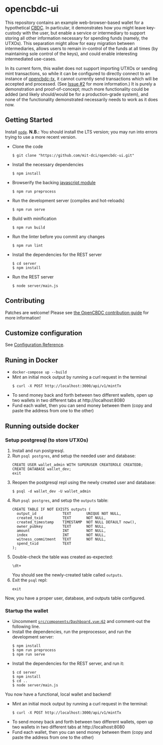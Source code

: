 # opencbdc-ui

This repository contains an example web-browser-based wallet for a hypothetical [CBDC](https://en.wikipedia.org/wiki/Central_bank_digital_currency).
In particular, it demonstrates how you might leave key-custody with the user, but enable a service or intermediary to support storing all other information necessary for spending funds (namely, the UTXOs).
This separation might allow for easy migration between intermediaries, allows users to remain in-control of the funds at all times (by maintaining sole control of the keys), and could enable interesting intermediated use-cases.

In its current form, this wallet does not support importing UTXOs or sending mint transactions, so while it can be configured to directly connect to an instance of [opencbdc-tx](https://github.com/mit-dci/opencbdc-tx.git), it cannot currently send transactions which will be accepted and processed.
(See [Issue #2](https://github.com/mit-dci/opencbdc-ui/issues/2) for more information.)
It is purely a demonstration and proof-of-concept; much more functionality could be added (and likely should/would be for a production-grade system), and none of the functionality demonstrated necessarily needs to work as it does now.

## Getting Started

Install [`node`](https://nodejs.org/en/).
**N.B.:** You should install the LTS version; you may run into errors trying to use a more recent version.

* Clone the code
  ```console
  $ git clone "https://github.com/mit-dci/opencbdc-ui.git"
  ```
* Install the necessary dependencies
  ```console
  $ npm install
  ```
* Browserify the backing [javascript module](https://github.com/mit-dci/opencbdc-js.git)
  ```console
  $ npm run preprocess
  ```
* Run the development server (compiles and hot-reloads)
  ```console
  $ npm run serve
  ```
* Build with minification
  ```console
  $ npm run build
  ```
* Run the linter before you commit any changes
  ```console
  $ npm run lint
  ```
* Install the dependencies for the REST server
  ```console
  $ cd server
  $ npm install
  ```
* Run the REST server
  ```console
  $ node server/main.js
  ```

## Contributing

Patches are welcome!
Please see [the OpenCBDC contribution guide](https://github.com/mit-dci/opencbdc-tx/blob/trunk/docs/contributing.md) for more information!

## Customize configuration
See [Configuration Reference](https://cli.vuejs.org/config/).

## Runing in Docker

* `docker-compose up --build`
*  Mint an initial mock output by running a curl request in the terminal
   ```console
   $ curl -X POST http://localhost:3000/api/v1/mintTx 
   ```
* To send money back and forth between two different wallets, open up two wallets in two different tabs at http://localhost:8080
* Fund each wallet, then you can send money between them (copy and paste the address from one to the other)

## Running outside docker

### Setup postgresql (to store UTXOs)

1. Install and run postgresql.
1. Run `psql postgres`, and setup the needed user and database:
   ```pgsql
   CREATE USER wallet_admin WITH SUPERUSER CREATEROLE CREATEDB;
   CREATE DATABASE wallet_dev;
   exit
   ```
1. Reopen the postgresql repl using the newly created user and database:
   ```console
   $ psql -d wallet_dev -U wallet_admin
   ```
1. Run `psql postgres`, and setup the `outputs` table:
   ```pgsql
   CREATE TABLE IF NOT EXISTS outputs (
     output_id            TEXT       UNIQUE NOT NULL,
     created_txid         TEXT       NOT NULL,
     created_timestamp    TIMESTAMP  NOT NULL DEFAULT now(),
     owner_pubkey         TEXT       NOT NULL,
     amount               INT        NOT NULL,
     index                INT        NOT NULL,
     witness_commitment   TEXT       NOT NULL,
     spend_txid           TEXT
   );
   ```
1. Double-check the table was created as-expected:
   ```pgsql
   \dt+
   ```
   You should see the newly-created table called `outputs`.
1. Exit the `psql` repl:
   ```pgsql
   exit
   ```

Now, you have a proper user, database, and outputs table configured.

### Startup the wallet

* Uncomment [`src/components/Dashboard.vue:62`](https://github.com/mit-dci/opencbdc-ui/blob/trunk/src/components/Dashboard.vue#L62) and comment-out the following line.
* Install the dependencies, run the preprocessor, and run the development server:
  ```console
  $ npm install
  $ npm run preprocess
  $ npm run serve
  ```
* Install the dependencies for the REST server, and run it:
  ```console
  $ cd server
  $ npm install
  $ cd ..
  $ node server/main.js
  ```

You now have a functional, local wallet and backend!

* Mint an initial mock output by running a curl request in the terminal:
   ```console
   $ curl -X POST http://localhost:3000/api/v1/mintTx 
   ```
* To send money back and forth between two different wallets, open up two wallets in two different tabs at http://localhost:8080
* Fund each wallet, then you can send money between them (copy and paste the address from one to the other)
